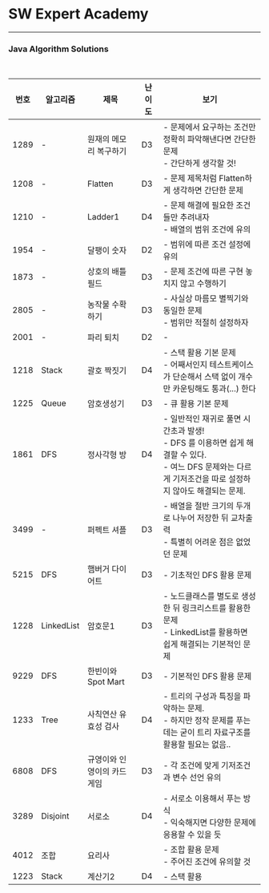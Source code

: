 # SW Expert Academy

----

### Java Algorithm Solutions

<br>


| 번호 | 알고리즘   | 제목                       | 난이도 | 보기                                                         |
| ---- | ---------- | -------------------------- | ------ | ------------------------------------------------------------ |
| 1289 | -          | 원재의 메모리 복구하기     | D3     | - 문제에서 요구하는 조건만 정확히 파악해낸다면 간단한 문제<br />- 간단하게 생각할 것! |
| 1208 | -          | Flatten                    | D3     | - 문제 제목처럼 Flatten하게 생각하면 간단한 문제             |
| 1210 | -          | Ladder1                    | D4     | - 문제 해결에 필요한 조건들만 추려내자<br />- 배열의 범위 조건에 유의 |
| 1954 | -          | 달팽이 숫자                | D2     | - 범위에 따른 조건 설정에 유의                               |
| 1873 | -          | 상호의 배틀필드            | D3     | - 문제 조건에 따른 구현 놓치지 않고 수행하기                 |
| 2805 | -          | 농작물 수확하기            | D3     | - 사실상 마름모 별찍기와 동일한 문제<br />- 범위만 적절히 설정하자 |
| 2001 | -          | 파리 퇴치                  | D2     | -                                                            |
| 1218 | Stack      | 괄호 짝짓기                | D4     | - 스택 활용 기본 문제<br />- 어째서인지 테스트케이스가 단순해서 스택 없이 개수만 카운팅해도 통과(...) 한다 |
| 1225 | Queue      | 암호생성기                 | D3     | - 큐 활용 기본 문제                                          |
| 1861 | DFS        | 정사각형 방                | D4     | - 일반적인 재귀로 풀면 시간초과 발생!<br />- DFS 를 이용하면 쉽게 해결할 수 있다.<br />- 여느 DFS 문제와는 다르게 기저조건을 따로 설정하지 않아도 해결되는 문제. |
| 3499 | -          | 퍼펙트 셔플                | D3     | - 배열을 절반 크기의 두개로 나누어 저장한 뒤 교차출력<br />- 특별히 어려운 점은 없었던 문제 |
| 5215 | DFS        | 햄버거 다이어트            | D3     | - 기초적인 DFS 활용 문제                                     |
| 1228 | LinkedList | 암호문1                    | D3     | - 노드클래스를 별도로 생성한 뒤 링크리스트를 활용한 문제<br />- LinkedList를 활용하면 쉽게 해결되는 기본적인 문제 |
| 9229 | DFS        | 한빈이와 Spot Mart         | D3     | - 기본적인 DFS 활용 문제                                     |
| 1233 | Tree       | 사칙연산 유효성 검사       | D4     | - 트리의 구성과 특징을 파악하는 문제.<br />- 하지만 정작 문제를 푸는데는 굳이 트리 자료구조를 활용할 필요는 없음.. |
| 6808 | DFS        | 규영이와 인영이의 카드게임 | D3     | - 각 조건에 맞게 기저조건과 변수 선언 유의                   |
| 3289 | Disjoint   | 서로소                     | D4     | - 서로소 이용해서 푸는 방식<br />- 익숙해지면 다양한 문제에 응용할 수 있을 듯 |
| 4012 | 조합       | 요리사                     |        | - 조합 활용 문제<br />- 주어진 조건에 유의할 것              |
| 1223 | Stack      | 계산기2                    | D4     | - 스택 활용                                                  |

